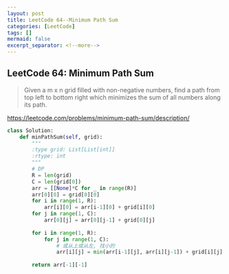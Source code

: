 ```yaml
---
layout: post
title: LeetCode 64--Minimum Path Sum
categories: [LeetCode]
tags: []
mermaid: false
excerpt_separator: <!--more-->
---
```


<!--categories: [Ubuntu, Database, Python, Github, Web, Tutorial, Test, Shell, LeetCode, Game, Latex, Machine Learning, Network, ]-->
<!--tags: [jekyll, python3, github, Django, markdown, mysql, shell, ML, ]-->

<!--mermaid endmermaid-->

<!--## title-->

## LeetCode 64: Minimum Path Sum

> Given a m x n grid filled with non-negative numbers, find a path from top left to bottom right which minimizes the sum of all numbers along its path.

<https://leetcode.com/problems/minimum-path-sum/description/>

<!--more-->

```python
class Solution:
    def minPathSum(self, grid):
        """
        :type grid: List[List[int]]
        :rtype: int
        """
        # DP
        R = len(grid)
        C = len(grid[0])
        arr = [[None]*C for _ in range(R)]
        arr[0][0] = grid[0][0]
        for i in range(1, R):
            arr[i][0] = arr[i-1][0] + grid[i][0]
        for j in range(1, C):
            arr[0][j] = arr[0][j-1] + grid[0][j]
            
        for i in range(1, R):
            for j in range(1, C):
                # 或从上或从左, 找小的
                arr[i][j] = min(arr[i-1][j], arr[i][j-1]) + grid[i][j]
                
        return arr[-1][-1]
```

